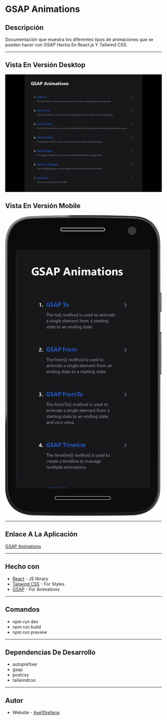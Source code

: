 # GSAP Animations

## Descripción

Documentación que muestra los diferentes tipos de animaciones que se pueden hacer con GSAP Hecha En React.js Y Tailwind CSS.

---

## Vista En Versión Desktop

![Vista_En_Versión_Desktop](src/assets/design/desktop-design.jpg)

## Vista En Versión Mobile

![Vista_En_Versión_Mobile](src/assets/design/mobile-design.jpg)

---

## Enlace A La Aplicación

[GSAP Animations](https://gsap-doc-ui.netlify.app/)

---

## Hecho con

- [React](https://react.dev/) - JS library
- [Tailwind CSS](https://tailwindcss.com/) - For Styles
- [GSAP](https://gsap.com/) - For Animations

---

## Comandos

- npm run dev
- npm run build
- npm run preview

---

## Dependencias De Desarrollo

- autoprefixer
- gsap
- postcss
- tailwindcss

---

## Autor

- Website - [Axe10rellana](https://axe10rellana.github.io/portafolio/portafolio/)
